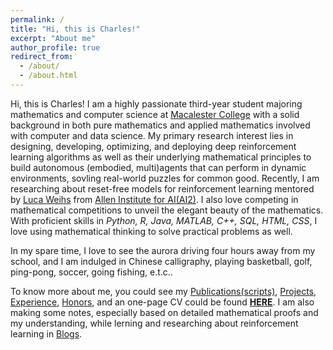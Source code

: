 ```yaml
---
permalink: /
title: "Hi, this is Charles!"
excerpt: "About me"
author_profile: true
redirect_from: 
  - /about/
  - /about.html
---
```

Hi, this is Charles! I am a highly passionate third-year student majoring mathematics and computer science at [Macalester College](https://www.macalester.edu/) with a solid background in both pure mathematics and applied mathematics involved with computer and data science. My primary research interest lies in designing, developing, optimizing, and deploying deep reinforcement learning algorithms as well as their underlying mathematical principles to build autonomous (embodied, multi)agents that can perform in dynamic environments, sovling real-world puzzles for common good. Recently, I am researching about reset-free models for reinforcement learning mentored by [Luca Weihs](https://lucaweihs.github.io/) from [Allen Institute for AI(AI2)](https://allenai.org/). I also love competing in mathematical competitions to unveil the elegant beauty of the mathematics. With proficient skills in <i>Python, R, Java, MATLAB, C++, SQL, HTML, CSS</i>, I love using mathematical thinking to solve practical problems as well.

 In my spare time, I love to see the aurora driving four hours away from my school, and I am indulged in Chinese calligraphy, playing basketball, golf, ping-pong, soccer, going fishing, e.t.c.. 

To know more about me, you could see my [Publications(scripts)](https://zcczhang.github.io/publications/), [Projects](https://zcczhang.github.io/projects/), [Experience](https://zcczhang.github.io/experience/), [Honors](https://zcczhang.github.io/honors/), and an one-page CV could be found [**HERE**](https://zcczhang.github.io/files/CV.pdf). I am also making some notes, especially based on detailed mathematical proofs and my understanding, while lerning and researching about reinforcement learning in [Blogs](https://zcczhang.github.io/blogs/).

<!-- 
<details>
<summary>Okay, for more...</summary>
<br>
I am a highly passionate third-year Mathematics and Computer Science student at Macalester College with a solid background in both pure mathematics and applied mathematics involved with computer and data science. My primary research interest lies in designing, developing, optimizing, and deploying deep reinforcement learning algorithms as well as their underlying mathematical principles to build autonomous agents that can perform in dynamic environments, sovling real-world puzzles for social good. Recently, I am researching about reset-free models for reinforcement learning. I also love competing in mathematical competitions to unveil the elegant beauty of the mathematics. With proficient skills in <i>Python, R, Java, MATLAB, SQL, HTML, CSS</i>, I love using mathematical thinking to solve practical problems as well.
<br>
I love to see the aurora driving four hours away from my school, and I am indulged in Chinese calligraphy, playing basketball, golf, ping-pong, soccer, going fishing, e.t.c. in my spare time. 
 </details> -->
 



<script type="text/javascript" id="clustrmaps" src="//cdn.clustrmaps.com/map_v2.js?cl=5ee2ff&w=400&t=tt&d=5De8UX9TDFsVQrQw4cE3CBhNblYyl2vQbk42qsTB9Fw&co=ffffff&cmo=d99cff&cmn=ffa3b9&ct=808080"></script>